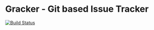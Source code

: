 # Gracker - Git based Issue Tracker

[![Build Status](https://travis-ci.org/Rugal/gracker.svg?branch=master)](https://travis-ci.org/Rugal/gracker)

